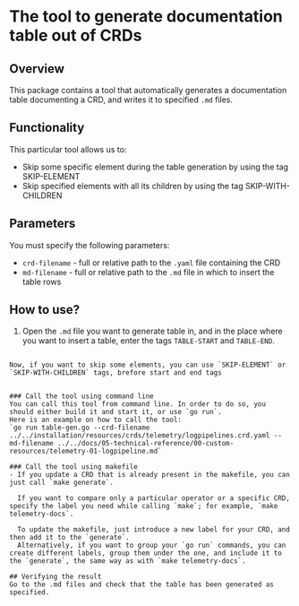 # The tool to generate documentation table out of CRDs

## Overview

This package contains a tool that automatically generates a documentation table documenting a CRD, and writes it to specified `.md` files. 

## Functionality

This particular tool allows us to:
- Skip some specific element during the table generation by using the tag SKIP-ELEMENT
- Skip specified elements with all its children by using the tag SKIP-WITH-CHILDREN

## Parameters

You must specify the following parameters:
- `crd-filename` - full or relative path to the `.yaml` file containing the CRD
- `md-filename` - full or relative path to the `.md` file in which to insert the table rows

## How to use?

1. Open the `.md` file you want to generate table in, and in the place where you want to insert a table, enter the tags `TABLE-START` and `TABLE-END`. 

   <!-- TABLE-START -->

<!-- TABLE-END -->
```

Now, if you want to skip some elements, you can use `SKIP-ELEMENT` or `SKIP-WITH-CHILDREN` tags, brefore start and end tags

```
<!-- SKIP-ELEMENT status.conditions -->
<!-- SKIP-WITH-CHILDREN spec.output -->

<!-- TABLE-START -->

<!-- TABLE-END -->
```

### Call the tool using command line
You can call this tool from command line. In order to do so, you should either build it and start it, or use `go run`.
Here is an example on how to call the tool:
`go run table-gen.go --crd-filename ../../installation/resources/crds/telemetry/logpipelines.crd.yaml --md-filename ../../docs/05-technical-reference/00-custom-resources/telemetry-01-logpipeline.md`

### Call the tool using makefile
- If you update a CRD that is already present in the makefile, you can just call `make generate`.

  If you want to compare only a particular operator or a specific CRD, specify the label you need while calling `make`; for example, `make telemetry-docs`.

  To update the makefile, just introduce a new label for your CRD, and then add it to the `generate`.
  Alternatively, if you want to group your `go run` commands, you can create different labels, group them under the one, and include it to the `generate`, the same way as with `make telemetry-docs`.

## Verifying the result
Go to the .md files and check that the table has been generated as specified.